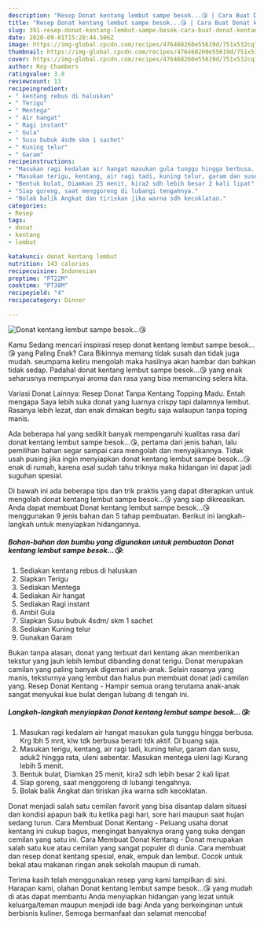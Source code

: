 ```yaml
---
description: "Resep Donat kentang lembut sampe besok...😘 | Cara Buat Donat kentang lembut sampe besok...😘 Yang Menggugah Selera"
title: "Resep Donat kentang lembut sampe besok...😘 | Cara Buat Donat kentang lembut sampe besok...😘 Yang Menggugah Selera"
slug: 391-resep-donat-kentang-lembut-sampe-besok-cara-buat-donat-kentang-lembut-sampe-besok-yang-menggugah-selera
date: 2020-09-01T15:28:44.506Z
image: https://img-global.cpcdn.com/recipes/476468260e55619d/751x532cq70/donat-kentang-lembut-sampe-besok😘-foto-resep-utama.jpg
thumbnail: https://img-global.cpcdn.com/recipes/476468260e55619d/751x532cq70/donat-kentang-lembut-sampe-besok😘-foto-resep-utama.jpg
cover: https://img-global.cpcdn.com/recipes/476468260e55619d/751x532cq70/donat-kentang-lembut-sampe-besok😘-foto-resep-utama.jpg
author: Roy Chambers
ratingvalue: 3.8
reviewcount: 13
recipeingredient:
- " kentang rebus di haluskan"
- " Terigu"
- " Mentega"
- " Air hangat"
- " Ragi instant"
- " Gula"
- " Susu bubuk 4sdm skm 1 sachet"
- " Kuning telur"
- " Garam"
recipeinstructions:
- "Masukan ragi kedalam air hangat masukan gula tunggu hingga berbusa. Krg lbh 5 mnt, klw tdk berbusa berarti tdk aktif. Di buang saja."
- "Masukan terigu, kentang, air ragi tadi, kuning telur, garam dan susu, aduk2 hingga rata, uleni sebentar. Masukan mentega uleni lagi Kurang lebih 5 menit."
- "Bentuk bulat, Diamkan 25 menit, kira2 sdh lebih besar 2 kali lipat"
- "Siap goreng, saat menggoreng di lubangi tengahnya."
- "Bolak balik Angkat dan tiriskan jika warna sdh kecoklatan."
categories:
- Resep
tags:
- donat
- kentang
- lembut

katakunci: donat kentang lembut 
nutrition: 143 calories
recipecuisine: Indonesian
preptime: "PT22M"
cooktime: "PT38M"
recipeyield: "4"
recipecategory: Dinner

---
```



![Donat kentang lembut sampe besok...😘](https://img-global.cpcdn.com/recipes/476468260e55619d/751x532cq70/donat-kentang-lembut-sampe-besok😘-foto-resep-utama.jpg)

Kamu Sedang mencari inspirasi resep donat kentang lembut sampe besok...😘 yang Paling Enak? Cara Bikinnya memang tidak susah dan tidak juga mudah. seumpama keliru mengolah maka hasilnya akan hambar dan bahkan tidak sedap. Padahal donat kentang lembut sampe besok...😘 yang enak seharusnya mempunyai aroma dan rasa yang bisa memancing selera kita.

Variasi Donat Lainnya: Resep Donat Tanpa Kentang Topping Madu. Entah mengapa Saya lebih suka donat yang luarnya crispy tapi dalamnya lembut. Rasanya lebih lezat, dan enak dimakan begitu saja walaupun tanpa toping manis.

Ada beberapa hal yang sedikit banyak mempengaruhi kualitas rasa dari donat kentang lembut sampe besok...😘, pertama dari jenis bahan, lalu pemilihan bahan segar sampai cara mengolah dan menyajikannya. Tidak usah pusing jika ingin menyiapkan donat kentang lembut sampe besok...😘 enak di rumah, karena asal sudah tahu triknya maka hidangan ini dapat jadi suguhan spesial.


Di bawah ini ada beberapa tips dan trik praktis yang dapat diterapkan untuk mengolah donat kentang lembut sampe besok...😘 yang siap dikreasikan. Anda dapat membuat Donat kentang lembut sampe besok...😘 menggunakan 9 jenis bahan dan 5 tahap pembuatan. Berikut ini langkah-langkah untuk menyiapkan hidangannya.

<!--inarticleads1-->

##### Bahan-bahan dan bumbu yang digunakan untuk pembuatan Donat kentang lembut sampe besok...😘:

1. Sediakan  kentang rebus di haluskan
1. Siapkan  Terigu
1. Sediakan  Mentega
1. Sediakan  Air hangat
1. Sediakan  Ragi instant
1. Ambil  Gula
1. Siapkan  Susu bubuk 4sdm/ skm 1 sachet
1. Sediakan  Kuning telur
1. Gunakan  Garam


Bukan tanpa alasan, donat yang terbuat dari kentang akan memberikan tekstur yang jauh lebih lembut dibanding donat terigu. Donat merupakan camilan yang paling banyak digemari anak-anak. Selain rasanya yang manis, teksturnya yang lembut dan halus pun membuat donat jadi camilan yang. Resep Donat Kentang - Hampir semua orang terutama anak-anak sangat menyukai kue bulat dengan lubang di tengah ini. 

<!--inarticleads2-->

##### Langkah-langkah menyiapkan Donat kentang lembut sampe besok...😘:

1. Masukan ragi kedalam air hangat masukan gula tunggu hingga berbusa. Krg lbh 5 mnt, klw tdk berbusa berarti tdk aktif. Di buang saja.
1. Masukan terigu, kentang, air ragi tadi, kuning telur, garam dan susu, aduk2 hingga rata, uleni sebentar. Masukan mentega uleni lagi Kurang lebih 5 menit.
1. Bentuk bulat, Diamkan 25 menit, kira2 sdh lebih besar 2 kali lipat
1. Siap goreng, saat menggoreng di lubangi tengahnya.
1. Bolak balik Angkat dan tiriskan jika warna sdh kecoklatan.


Donat menjadi salah satu cemilan favorit yang bisa disantap dalam situasi dan kondisi apapun baik itu ketika pagi hari, sore hari maupun saat hujan sedang turun. Cara Membuat Donat Kentang - Peluang usaha donat kentang ini cukup bagus, mengingat banyaknya orang yang suka dengan cemilan yang satu ini. Cara Membuat Donat Kentang - Donat merupakan salah satu kue atau cemilan yang sangat populer di dunia. Cara membuat dan resep donat kentang spesial, enak, empuk dan lembut. Cocok untuk bekal atau makanan ringan anak sekolah maupun di rumah. 

Terima kasih telah menggunakan resep yang kami tampilkan di sini. Harapan kami, olahan Donat kentang lembut sampe besok...😘 yang mudah di atas dapat membantu Anda menyiapkan hidangan yang lezat untuk keluarga/teman maupun menjadi ide bagi Anda yang berkeinginan untuk berbisnis kuliner. Semoga bermanfaat dan selamat mencoba!
